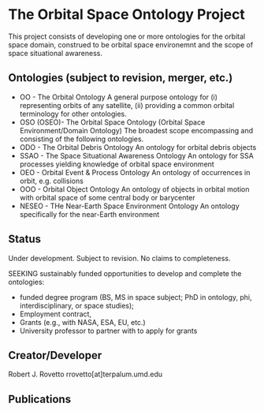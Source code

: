 # The Orbital Space Ontology Project
This project consists of developing one or more ontologies for the orbital space domain, construed to be orbital space environemnt and the scope of space situational awareness. 

## Ontologies (subject to revision, merger, etc.)
* OO - The Orbital Ontology
  A general purpose ontology for (i) representing orbits of any satellite, (ii) providing a common orbital terminology for other ontologies.
* OSO (OSEO)- The Orbital Space Ontology (Orbital Space Environment/Domain Ontology)
  The broadest scope encompassing and consisting of the following ontologies.
* ODO - The Orbital Debris Ontology
  An ontology for orbital debris objects
* SSAO - The Space Situational Awareness Ontology
  An ontology for SSA processes yielding knowledge of orbital space environment 
* OEO - Orbital Event & Process Ontology
  An ontology of occurrences in orbit, e.g. collisions
* OOO - Orbital Object Ontology
  An ontology of objects in orbital motion with orbital space of some central body or barycenter
* NESEO - THe Near-Earth Space Environment Ontology
  An ontology specifically for the near-Earth environment

## Status
Under development.
Subject to revision.
No claims to completeness.

SEEKING sustainably funded opportunities to develop and complete the ontologies: 
* funded degree program (BS, MS in space subject; PhD in ontology, phi, interdisciplinary, or space studies); 
* Employment contract, 
* Grants (e.g., with NASA, ESA, EU, etc.)
* University professor to partner with to apply for grants 

## Creator/Developer
Robert J. Rovetto
rrovetto[at]terpalum.umd.edu

## Publications
